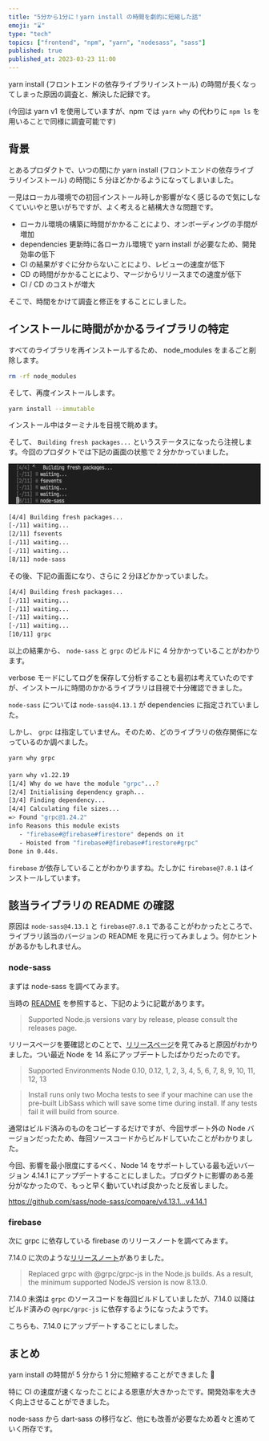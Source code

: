 ```yaml
---
title: "5分から1分に！yarn install の時間を劇的に短縮した話"
emoji: "⌛"
type: "tech"
topics: ["frontend", "npm", "yarn", "nodesass", "sass"]
published: true
published_at: 2023-03-23 11:00
---
```


yarn install (フロントエンドの依存ライブラリインストール) の時間が長くなってしまった原因の調査と、解決した記録です。

(今回は yarn v1 を使用していますが、npm では `yarn why` の代わりに `npm ls` を用いることで同様に調査可能です)

## 背景

とあるプロダクトで、いつの間にか yarn install (フロントエンドの依存ライブラリインストール) の時間に 5 分ほどかかるようになってしまいました。

一見はローカル環境での初回インストール時しか影響がなく感じるので気にしなくていいやと思いがちですが、よく考えると結構大きな問題です。

- ローカル環境の構築に時間がかかることにより、オンボーディングの手間が増加
- dependencies 更新時に各ローカル環境で yarn install が必要なため、開発効率の低下
- CI の結果がすぐに分からないことにより、レビューの速度が低下
- CD の時間がかかることにより、マージからリリースまでの速度が低下
- CI / CD のコストが増大

そこで、時間をかけて調査と修正をすることにしました。

## インストールに時間がかかるライブラリの特定

すべてのライブラリを再インストールするため、 node_modules をまるごと削除します。

```bash
rm -rf node_modules
```

そして、再度インストールします。

```bash
yarn install --immutable
```

インストール中はターミナルを目視で眺めます。

そして、 `Building fresh packages...` というステータスになったら注視します。今回のプロダクトでは下記の画面の状態で 2 分かかっていました。

![yarn でインストール中の画面。後述のコードブロックの内容が表示されている。](/images/yarn-install-5-minutes/image01.png)

```bash
[4/4] Building fresh packages...
[-/11] waiting...
[2/11] fsevents
[-/11] waiting...
[-/11] waiting...
[8/11] node-sass
```

その後、下記の画面になり、さらに 2 分ほどかかっていました。

```bash
[4/4] Building fresh packages...
[-/11] waiting...
[-/11] waiting...
[-/11] waiting...
[-/11] waiting...
[10/11] grpc
```

以上の結果から、 `node-sass` と `grpc` のビルドに 4 分かかっていることがわかります。

verbose モードにしてログを保存して分析することも最初は考えていたのですが、インストールに時間のかかるライブラリは目視で十分確認できました。

`node-sass` については `node-sass@4.13.1` が dependencies に指定されていました。

しかし、 `grpc` は指定していません。そのため、どのライブラリの依存関係になっているのか調べました。

```bash
yarn why grpc

yarn why v1.22.19
[1/4] Why do we have the module "grpc"...?
[2/4] Initialising dependency graph...
[3/4] Finding dependency...
[4/4] Calculating file sizes...
=> Found "grpc@1.24.2"
info Reasons this module exists
   - "firebase#@firebase#firestore" depends on it
   - Hoisted from "firebase#@firebase#firestore#grpc"
Done in 0.44s.
```

`firebase` が依存していることがわかりますね。たしかに `firebase@7.8.1` はインストールしています。

## 該当ライブラリの README の確認

<!-- textlint-disable ja-technical-writing/ja-no-weak-phrase -->

原因は `node-sass@4.13.1` と `firebase@7.8.1` であることがわかったところで、ライブラリ該当のバージョンの README を見に行ってみましょう。何かヒントがあるかもしれません。

<!-- textlint-enable -->

### node-sass

まずは node-sass を調べてみます。

当時の [README](https://github.com/sass/node-sass/tree/v4.13.1) を参照すると、下記のように記載があります。

> Supported Node.js versions vary by release, please consult the releases page.

リリースページを要確認とのことで、[リリースページ](https://github.com/sass/node-sass/releases/tag/v4.13.1)を見てみると原因がわかりました。つい最近 Node を 14 系にアップデートしたばかりだったのです。

<!-- textlint-disable ja-technical-writing/max-comma -->

> Supported Environments
> Node 0.10, 0.12, 1, 2, 3, 4, 5, 6, 7, 8, 9, 10, 11, 12, 13

<!-- textlint-disable -->

> Install runs only two Mocha tests to see if your machine can use the pre-built LibSass which will save some time during install. If any tests fail it will build from source.

通常はビルド済みのものをコピーするだけですが、今回サポート外の Node バージョンだったため、毎回ソースコードからビルドしていたことがわかりました。

今回、影響を最小限度にするべく、Node 14 をサポートしている最も近いバージョン 4.14.1 にアップデートすることにしました。プロダクトに影響のある差分がなかったので、もっと早く動いていれば良かったと反省しました。

https://github.com/sass/node-sass/compare/v4.13.1...v4.14.1

### firebase

次に grpc に依存している firebase のリリースノートを調べてみます。

7.14.0 に次のような[リリースノート](https://firebase.google.com/support/release-notes/js#version_7140_-_april_9_2020)がありました。

> Replaced grpc with @grpc/grpc-js in the Node.js builds. As a result, the minimum supported NodeJS version is now 8.13.0.

7.14.0 未満は `grpc` のソースコードを毎回ビルドしていましたが、7.14.0 以降はビルド済みの `@grpc/grpc-js` に依存するようになったようです。

こちらも、7.14.0 にアップデートすることにしました。

## まとめ

yarn install の時間が 5 分から 1 分に短縮することができました 🎉

特に CI の速度が速くなったことによる恩恵が大きかったです。開発効率を大きく向上させることができました。

node-sass から dart-sass の移行など、他にも改善が必要なため着々と進めていく所存です。
